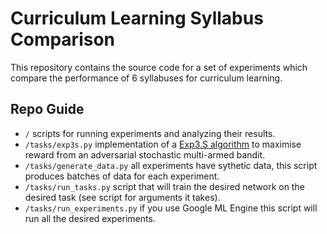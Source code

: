 # Curriculum Learning Syllabus Comparison

This repository contains the source code for a set of experiments which compare the performance of 6 syllabuses for curriculum learning.

## Repo Guide

- ```/``` scripts for running experiments and analyzing their results.
- ```/tasks/exp3s.py``` implementation of a [Exp3.S algorithm](http://epubs.siam.org/doi/abs/10.1137/S0097539701398375) to maximise reward from an adversarial stochastic multi-armed bandit.
- ```/tasks/generate_data.py``` all experiments have sythetic data, this script produces batches of data for each experiment.
- ```/tasks/run_tasks.py``` script that will train the desired network on the desired task (see script for arguments it takes).
- ```/tasks/run_experiments.py``` if you use Google ML Engine this script will run all the desired experiments.
